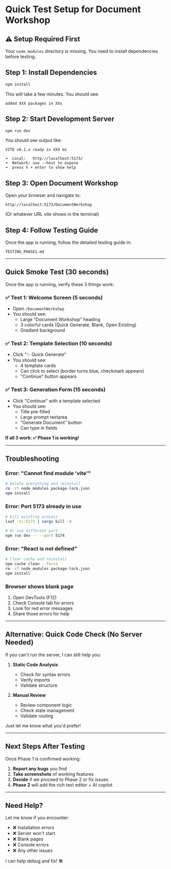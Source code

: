 # Quick Test Setup for Document Workshop

## ⚠️ Setup Required First

Your `node_modules` directory is missing. You need to install dependencies before testing.

## Step 1: Install Dependencies

```bash
npm install
```

This will take a few minutes. You should see:
```
added XXX packages in XXs
```

## Step 2: Start Development Server

```bash
npm run dev
```

You should see output like:
```
VITE v6.1.x ready in XXX ms

➜  Local:   http://localhost:5173/
➜  Network: use --host to expose
➜  press h + enter to show help
```

## Step 3: Open Document Workshop

Open your browser and navigate to:
```
http://localhost:5173/DocumentWorkshop
```

(Or whatever URL vite shows in the terminal)

## Step 4: Follow Testing Guide

Once the app is running, follow the detailed testing guide in:
```
TESTING_PHASE1.md
```

---

## Quick Smoke Test (30 seconds)

Once the app is running, verify these 3 things work:

### ✅ Test 1: Welcome Screen (5 seconds)
- Open `/DocumentWorkshop`
- You should see:
  - Large "Document Workshop" heading
  - 3 colorful cards (Quick Generate, Blank, Open Existing)
  - Gradient background

### ✅ Test 2: Template Selection (10 seconds)
- Click "✨ Quick Generate"
- You should see:
  - 4 template cards
  - Can click to select (border turns blue, checkmark appears)
  - "Continue" button appears

### ✅ Test 3: Generation Form (15 seconds)
- Click "Continue" with a template selected
- You should see:
  - Title pre-filled
  - Large prompt textarea
  - "Generate Document" button
  - Can type in fields

**If all 3 work: ✅ Phase 1 is working!**

---

## Troubleshooting

### Error: "Cannot find module 'vite'"
```bash
# Delete everything and reinstall
rm -rf node_modules package-lock.json
npm install
```

### Error: Port 5173 already in use
```bash
# Kill existing process
lsof -ti:5173 | xargs kill -9

# Or use different port
npm run dev -- --port 5174
```

### Error: "React is not defined"
```bash
# Clear cache and reinstall
npm cache clean --force
rm -rf node_modules package-lock.json
npm install
```

### Browser shows blank page
1. Open DevTools (F12)
2. Check Console tab for errors
3. Look for red error messages
4. Share those errors for help

---

## Alternative: Quick Code Check (No Server Needed)

If you can't run the server, I can still help you:

1. **Static Code Analysis**
   - Check for syntax errors
   - Verify imports
   - Validate structure

2. **Manual Review**
   - Review component logic
   - Check state management
   - Validate routing

Just let me know what you'd prefer!

---

## Next Steps After Testing

Once Phase 1 is confirmed working:

1. **Report any bugs** you find
2. **Take screenshots** of working features
3. **Decide** if we proceed to Phase 2 or fix issues
4. **Phase 2** will add the rich text editor + AI copilot

---

## Need Help?

Let me know if you encounter:
- ❌ Installation errors
- ❌ Server won't start
- ❌ Blank pages
- ❌ Console errors
- ❌ Any other issues

I can help debug and fix! 🛠️
